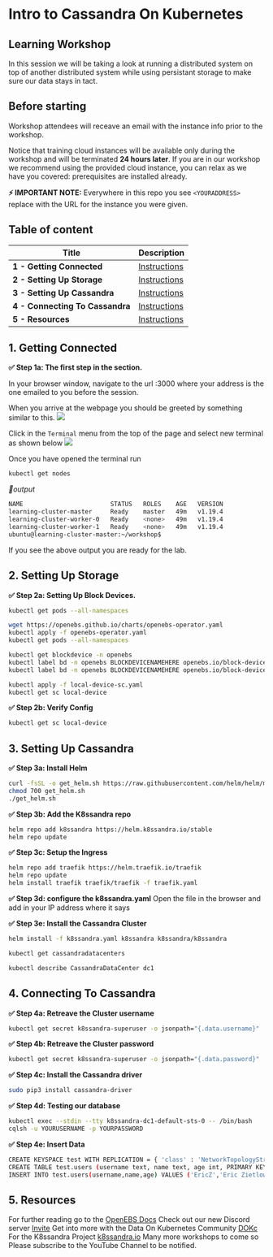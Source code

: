 # Intro to Cassandra On Kubernetes

##  Learning Workshop
In this session we will be taking a look at running a distributed system on top of another distributed system while using persistant storage to make sure our data stays in tact. 

## Before starting
Workshop attendees will receave an email with the instance info prior to the workshop.

Notice that training cloud instances will be available only during the workshop and will be terminated **24 hours later**. If you are in our workshop we recommend using the provided cloud instance, you can relax as we have you covered: prerequisites are installed already.

**⚡ IMPORTANT NOTE:**
Everywhere in this repo you see `<YOURADDRESS>` replace with the URL for the instance you were given.  

## Table of content 

| Title  | Description
|---|---|
| **1 - Getting Connected** | [Instructions](#1-Getting-Connected)  |
| **2 - Setting Up Storage** | [Instructions](#Setting-Up-Storage)  |
| **3 - Setting Up Cassandra** | [Instructions](#Setting-Up-Cassandra)  |
| **4 - Connecting To Cassandra** | [Instructions](#Connecting-To-Cassandra)  |
| **5 - Resources** | [Instructions](#Resources)  |

## 1. Getting Connected
**✅ Step 1a: The first step in the section.**

In your browser window, navigate to the url <YOURADDRESS>:3000 where your address is the one emailed to you before the session.
  
When you arrive at the webpage you should be greeted by something similar to this.
<img src="https://user-images.githubusercontent.com/1936716/107884421-a23fe180-6eba-11eb-96d2-4c703ccb1dcf.png" width=“700” />

Click in the `Terminal` menu from the top of the page and select new terminal as shown below
<img src="https://user-images.githubusercontent.com/1936716/107884506-09f62c80-6ebb-11eb-9f7b-42bdb3444cc1.png" width=“700” />

Once you have opened the terminal run
```bash
kubectl get nodes
```

*📃output*

```bash
NAME                        STATUS   ROLES    AGE   VERSION
learning-cluster-master     Ready    master   49m   v1.19.4
learning-cluster-worker-0   Ready    <none>   49m   v1.19.4
learning-cluster-worker-1   Ready    <none>   49m   v1.19.4
ubuntu@learning-cluster-master:~/workshop$ 
```
If you see the above output you are ready for the lab.

## 2. Setting Up Storage

**✅ Step 2a: Setting Up Block Devices.**
```bash
kubectl get pods --all-namespaces
```

```bash
wget https://openebs.github.io/charts/openebs-operator.yaml
kubectl apply -f openebs-operator.yaml
kubectl get pods --all-namespaces
```

```bash
kubectl get blockdevice -n openebs
kubectl label bd -n openebs BLOCKDEVICENAMEHERE openebs.io/block-device-tag=learning
kubectl label bd -n openebs BLOCKDEVICENAMEHERE openebs.io/block-device-tag=learning
```

```bash
kubectl apply -f local-device-sc.yaml
kubectl get sc local-device
```


**✅ Step 2b: Verify Config**

```bash
kubectl get sc local-device
```

## 3. Setting Up Cassandra

**✅ Step 3a: Install Helm**
```bash
curl -fsSL -o get_helm.sh https://raw.githubusercontent.com/helm/helm/master/scripts/get-helm-3
chmod 700 get_helm.sh
./get_helm.sh
```

**✅ Step 3b: Add the K8ssandra repo**
```bash
helm repo add k8ssandra https://helm.k8ssandra.io/stable
helm repo update
```

**✅ Step 3c: Setup the Ingress**
```bash 
helm repo add traefik https://helm.traefik.io/traefik
helm repo update
helm install traefik traefik/traefik -f traefik.yaml
```

**✅ Step 3d: configure the k8ssandra.yaml**
Open the file in the browser and add in your IP address where it says <YOURADDRESS>
  

**✅ Step 3e: Install the Cassandra Cluster**
```bash
helm install -f k8ssandra.yaml k8ssandra k8ssandra/k8ssandra
```

```bash
kubectl get cassandradatacenters

kubectl describe CassandraDataCenter dc1
```

## 4. Connecting To Cassandra

**✅ Step 4a: Retreave the Cluster username**
```bash
kubectl get secret k8ssandra-superuser -o jsonpath="{.data.username}" | base64 --decode
```

**✅ Step 4b: Retreave the Cluster password**
```bash
kubectl get secret k8ssandra-superuser -o jsonpath="{.data.password}" | base64 --decode
```

**✅ Step 4c: Install the Cassandra driver**

```bash
sudo pip3 install cassandra-driver
```

**✅ Step 4d: Testing our database**
```bash
kubectl exec --stdin --tty k8ssandra-dc1-default-sts-0 -- /bin/bash
cqlsh -u YOURUSERNAME -p YOURPASSWORD
```

**✅ Step 4e: Insert Data**
```bash
CREATE KEYSPACE test WITH REPLICATION = { 'class' : 'NetworkTopologyStrategy', 'dc1' : 3 };
CREATE TABLE test.users (username text, name text, age int, PRIMARY KEY(username));
INSERT INTO test.users(username,name,age) VALUES ('EricZ','Eric Zietlow',67);
```

## 5. Resources
For further reading go to the [OpenEBS Docs](https://docs.openebs.io/) 
Check out our new Discord server [Invite](https://discord.gg/kkDTVQwJSN) 
Get into more with the Data On Kubernetes Community [DOKc](https://dok.community/)
For the K8ssandra Project [k8ssandra.io](k8ssandra.io)
Many more workshops to come so Please subscribe to the YouTube Channel to be notified. 
